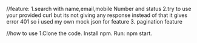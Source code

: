 //feature:
1.search with name,email,mobile Number and status
2.try to use your provided curl but its not giving any response instead of that it gives error 401
so i used my own mock json for feature 3. pagination feature

//how to use
1.Clone the code. Install npm. Run: npm start.
